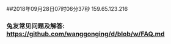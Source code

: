 ##2018年09月28日07时06分37秒 159.65.123.216
### 兔友常见问题及解答: https://github.com/wanggonging/d/blob/w/FAQ.md
